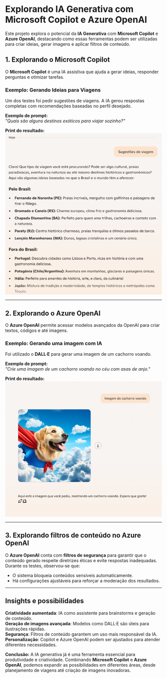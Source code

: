 # Explorando IA Generativa com Microsoft Copilot e Azure OpenAI  

Este projeto explora o potencial da **IA Generativa** com **Microsoft Copilot** e **Azure OpenAI**, destacando como essas ferramentas podem ser utilizadas para criar ideias, gerar imagens e aplicar filtros de conteúdo.

## 1. Explorando o Microsoft Copilot  

O **Microsoft Copilot** é uma IA assistiva que ajuda a gerar ideias, responder perguntas e otimizar tarefas.  

### Exemplo: Gerando Ideias para Viagens  
Um dos testes foi pedir sugestões de viagens. A IA gerou respostas completas com recomendações baseadas no perfil desejado.  

**Exemplo de prompt:**  
*"Quais são alguns destinos exóticos para viajar sozinho?"*  

**Print do resultado:**  
![Sugestões de viagem](input/imagem1.png)  

---

## 2. Explorando o Azure OpenAI  

O **Azure OpenAI** permite acessar modelos avançados da OpenAI para criar textos, códigos e até imagens.  

### Exemplo: Gerando uma imagem com IA  
Foi utilizado o **DALL·E** para gerar uma imagem de um cachorro voando.  

**Exemplo de prompt:**  
*"Crie uma imagem de um cachorro voando no céu com asas de anjo."*  

**Print do resultado:**  
![Imagem do cachorro voando](input/imagem2.png)  

---

## 3. Explorando filtros de conteúdo no Azure OpenAI  

O **Azure OpenAI** conta com **filtros de segurança** para garantir que o conteúdo gerado respeite diretrizes éticas e evite respostas inadequadas. Durante os testes, observou-se que:  
- O sistema bloqueia conteúdos sensíveis automaticamente.  
- Há configurações ajustáveis para reforçar a moderação dos resultados.  

---

## Insights e possibilidades  

**Criatividade aumentada**: IA como assistente para brainstorms e geração de conteúdo.  
**Geração de imagens avançada**: Modelos como DALL·E são úteis para ilustrações rápidas.  
**Segurança**: Filtros de conteúdo garantem um uso mais responsável da IA.  
**Personalização**: Copilot e Azure OpenAI podem ser ajustados para atender diferentes necessidades.

**Conclusão:** A IA generativa já é uma ferramenta essencial para produtividade e criatividade. Combinando **Microsoft Copilot** e **Azure OpenAI**, podemos expandir as possibilidades em diferentes áreas, desde planejamento de viagens até criação de imagens inovadoras.  
